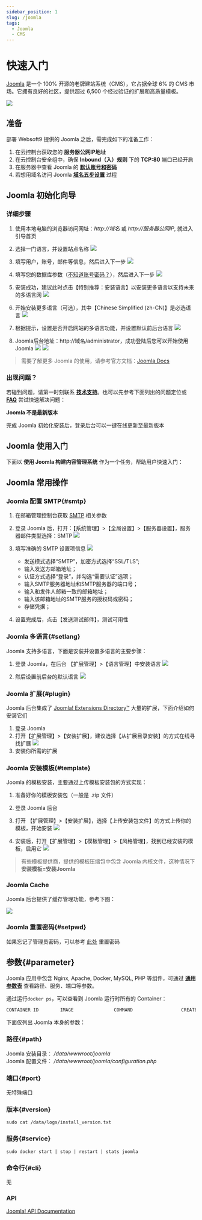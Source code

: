```yaml
---
sidebar_position: 1
slug: /joomla
tags:
  - Joomla
  - CMS
---
```


# 快速入门

[Joomla](https://joomla.org) 是一个 100% 开源的老牌建站系统（CMS），它占据全球 6% 的 CMS 市场。它拥有良好的社区，提供超过 6,500 个经过验证的扩展和高质量模板。  

![](https://libs.websoft9.com/Websoft9/DocsPicture/zh/joomla/joomla-gui-websoft9.jpg)

## 准备

部署 Websoft9 提供的 Joomla 之后，需完成如下的准备工作：

1. 在云控制台获取您的 **服务器公网IP地址** 
2. 在云控制台安全组中，确保 **Inbound（入）规则** 下的 **TCP:80** 端口已经开启
3. 在服务器中查看 Joomla 的 **[默认账号和密码](./user/credentials)**  
4. 若想用域名访问  Joomla **[域名五步设置](./administrator/domain_step)** 过程


## Joomla 初始化向导

### 详细步骤

1. 使用本地电脑的浏览器访问网址：*http://域名* 或 *http://服务器公网IP*, 就进入引导首页

2. 选择一门语言，并设置站点名称
   ![](https://libs.websoft9.com/Websoft9/DocsPicture/zh/joomla/joomla-wizard1-websoft9.png)

3. 填写用户，账号，邮件等信息，然后进入下一步
   ![](https://libs.websoft9.com/Websoft9/DocsPicture/zh/joomla/joomla-wizard2-websoft9.png)

4. 填写您的数据库参数（[不知道账号密码？](./user/credentials)），然后进入下一步
   ![](https://libs.websoft9.com/Websoft9/DocsPicture/zh/joomla/joomla-wizard3-websoft9.png)

5. 安装成功，建议此时点击【特别推荐：安装语言】以安装更多语言以支持未来的多语言网
   ![](https://libs.websoft9.com/Websoft9/DocsPicture/zh/joomla/joomla-wizard4-websoft9.png)

6. 开始安装更多语言（可选），其中【Chinese Simplified (zh-CN)】是必选语言
   ![](https://libs.websoft9.com/Websoft9/DocsPicture/zh/joomla/joomla-wizard5-websoft9.png)

7. 根据提示，设置是否开启网站的多语言功能，并设置默认前后台语言
   ![](https://libs.websoft9.com/Websoft9/DocsPicture/zh/joomla/joomla-wizard6-websoft9.png)

8. Joomla后台地址：http://域名/administrator，成功登陆后您可以开始使用Joomla
   ![](https://libs.websoft9.com/Websoft9/DocsPicture/zh/joomla/joomla-wizard7-websoft9.png)
   ![](https://libs.websoft9.com/Websoft9/DocsPicture/zh/joomla/joomla-wizard8-websoft9.png)

> 需要了解更多 Joomla 的使用，请参考官方文档：[Joomla Docs](https://docs.joomla.org/Main_Page/zh-cn)

### 出现问题？

若碰到问题，请第一时刻联系 **[技术支持](./helpdesk)**。也可以先参考下面列出的问题定位或  **[FAQ](./faq#setup)** 尝试快速解决问题：

**Joomla 不是最新版本**

完成 Joomla 初始化安装后，登录后台可以一键在线更新至最新版本

## Joomla 使用入门

下面以 **使用 Joomla 构建内容管理系统** 作为一个任务，帮助用户快速入门：


## Joomla 常用操作

### Joomla 配置 SMTP{#smtp}

1. 在邮箱管理控制台获取 [SMTP](./administrator/smtp) 相关参数

2. 登录 Joomla 后，打开：【系统管理】>【全局设置】>【服务器设置】，服务器邮件类型选择：SMTP
   ![](https://libs.websoft9.com/Websoft9/DocsPicture/zh/joomla/joomla-opensmtp-websoft9.png)

3. 填写准确的 SMTP 设置项信息
   ![](https://libs.websoft9.com/Websoft9/DocsPicture/zh/joomla/joomla-smtpsettings-websoft9.png)

    * 发送模式选择“SMTP”，加密方式选择“SSL/TLS”;
    * 输入发送方邮箱地址；
    * 认证方式选择“登录”，并勾选“需要认证”选项；
    * 输入SMTP服务器地址和SMTP服务器的端口号；
    * 输入和发件人邮箱一致的邮箱地址；
    * 输入该邮箱地址的SMTP服务的授权码或密码；
    * 存储凭据；

4. 设置完成后，点击【发送测试邮件】，测试可用性
     
### Joomla 多语言{#setlang}

Joomla 支持多语言，下面是安装并设置多语言的主要步骤：

1. 登录 Joomla，在后台 【扩展管理】>【语言管理】中安装语言
  ![](https://libs.websoft9.com/Websoft9/DocsPicture/zh/joomla/joomla-bkinstalllan-websoft9.png)

2. 然后设置前后台的默认语言
  ![](https://libs.websoft9.com/Websoft9/DocsPicture/zh/joomla/joomla-bkenablelang-websoft9.png)

### Joomla 扩展{#plugin}

Joomla 后台集成了 [Joomla! Extensions Directory™](https://extensions.joomla.org/) 大量的扩展，下面介绍如何安装它们

1. 登录 Joomla
2. 打开【扩展管理】>【安装扩展】，建议选择【从扩展目录安装】的方式在线寻找扩展
   ![](https://libs.websoft9.com/Websoft9/DocsPicture/zh/joomla/joomla-bkinstallext-websoft9.png)
3. 安装你所需的扩展

### Joomla 安装模板{#template}

Joomla 的模板安装，主要通过上传模板安装包的方式实现：

1. 准备好你的模板安装包（一般是 .zip 文件）

2. 登录 Joomla 后台

3. 打开 【扩展管理】>【安装扩展】，选择【上传安装包文件】的方式上传你的模板，开始安装
   ![](https://libs.websoft9.com/Websoft9/DocsPicture/zh/joomla/joomla-bkuploadext-websoft9.png)

4. 安装后，打开【扩展管理】>【模板管理】>【风格管理】，找到已经安装的模板，启用它
   ![](https://libs.websoft9.com/Websoft9/DocsPicture/zh/joomla/joomla-bkenabletemplate-websoft9.png)

> 有些模板提供商，提供的模板压缩包中包含 Joomla 内核文件，这种情况下 **安装模板=安装Joomla**

### Joomla Cache

Joomla 后台提供了缓存管理功能，参考下图：

![](https://libs.websoft9.com/Websoft9/DocsPicture/zh/joomla/joomla-cache-websoft9.png)

### Joomla 重置密码{#setpwd}

如果忘记了管理员密码，可以参考 [此处](https://docs.joomla.org/How_do_you_recover_or_reset_your_admin_password%3F/zh-cn) 重置密码


## 参数{#parameter}

Joomla 应用中包含 Nginx, Apache, Docker, MySQL, PHP 等组件，可通过 **[通用参数表](./setup/parameter)** 查看路径、服务、端口等参数。 

通过运行`docker ps`，可以查看到 Joomla 运行时所有的 Container：

```bash
CONTAINER ID        IMAGE               COMMAND                  CREATED             STATUS              PORTS                                NAMES
```


下面仅列出 Joomla 本身的参数：

### 路径{#path}

Joomla 安装目录： */data/wwwroot/joomla*  
Joomla 配置文件： */data/wwwroot/joomla/configuration.php*  


### 端口{#port}

无特殊端口


### 版本{#version}

```shell
sudo cat /data/logs/install_version.txt
```

### 服务{#service}

```shell
sudo docker start | stop | restart | stats joomla
```

### 命令行{#cli}

无

### API

[Joomla! API Documentation](https://api.joomla.org/)
